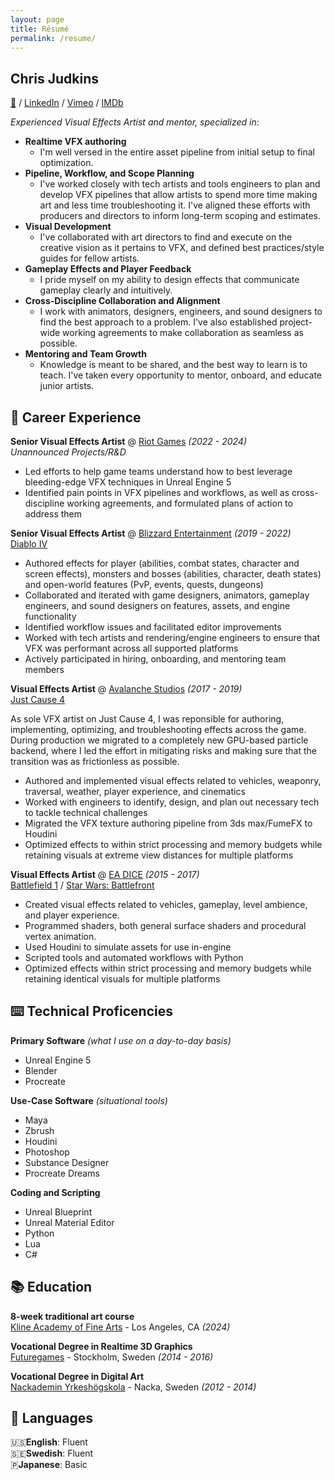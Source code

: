 ```yaml
---
layout: page
title: Résumé
permalink: /resume/
---
```


## Chris Judkins

[📩](mailto:mail@cjudkins.com) / [LinkedIn](https://www.linkedin.com/in/chrisjudkins) / [Vimeo](https://www.vimeo.com/chrisjudkins) / [IMDb](https://www.imdb.com/name/nm9874493/)

*Experienced Visual Effects Artist and mentor, specialized in:*

- **Realtime VFX authoring**
	- I'm well versed in the entire asset pipeline from initial setup to final optimization.
- **Pipeline, Workflow, and Scope Planning**
	- I've worked closely with tech artists and tools engineers to plan and develop VFX pipelines that allow artists to spend more time making art and less time troubleshooting it. I've aligned these efforts with producers and directors to inform long-term scoping and estimates.
- **Visual Development**
	- I've collaborated with art directors to find and execute on the creative vision as it pertains to VFX, and defined best practices/style guides for fellow artists.
- **Gameplay Effects and Player Feedback**
	- I pride myself on my ability to design effects that communicate gameplay clearly and intuitively.
- **Cross-Discipline Collaboration and Alignment**
	- I work with animators, designers, engineers, and sound designers to find the best approach to a problem. I've also established project-wide working agreements to make collaboration as seamless as possible.
- **Mentoring and Team Growth**
	- Knowledge is meant to be shared, and the best way to learn is to teach. I've taken every opportunity to mentor, onboard, and educate junior artists.

## 💼 Career Experience 

**Senior Visual Effects Artist** @ [Riot Games](https://www.riotgames.com) *(2022 - 2024)* <br />
*Unannounced Projects/R&D*

- Led efforts to help game teams understand how to best leverage bleeding-edge VFX techniques in Unreal Engine 5  
- Identified pain points in VFX pipelines and workflows, as well as cross-discipline working agreements, and formulated plans of action to address them

**Senior Visual Effects Artist** @ [Blizzard Entertainment](https://www.blizzard.com) *(2019 - 2022)* <br />
[Diablo IV](https://youtu.be/7RdDpqCmjb4?si=QF0jTpBrPsPBNQ4v)

- Authored effects for player (abilities, combat states, character and screen effects), monsters and bosses (abilities, character, death states) and open-world features (PvP, events, quests, dungeons)  
- Collaborated and iterated with game designers, animators, gameplay engineers, and sound designers on features, assets, and engine functionality  
- Identified workflow issues and facilitated editor improvements
- Worked with tech artists and rendering/engine engineers to ensure that VFX was performant across all supported platforms
- Actively participated in hiring, onboarding, and mentoring team members

**Visual Effects Artist** @ [Avalanche Studios](https://www.avalanchestudios.com) *(2017 - 2019)* <br />
[Just Cause 4](https://www.youtube.com/watch?v=Lfek7Kcq16g)

As sole VFX artist on Just Cause 4, I was reponsible for authoring, implementing, optimizing, and troubleshooting effects across the game. During production we migrated to a completely new GPU-based particle backend, where I led the effort in mitigating risks and making sure that the transition was as frictionless as possible.  

- Authored and implemented visual effects related to vehicles, weaponry, traversal, weather, player experience, and cinematics  
- Worked with engineers to identify, design, and plan out necessary tech to tackle technical challenges  
- Migrated the VFX texture authoring pipeline from 3ds max/FumeFX to Houdini  
- Optimized effects to within strict processing and memory budgets while retaining visuals at extreme view distances for multiple platforms

**Visual Effects Artist** @ [EA DICE](https://www.dice.se) *(2015 - 2017)* <br />
[Battlefield 1](https://www.youtube.com/watch?v=c7nRTF2SowQ) / [Star Wars: Battlefront](https://www.youtube.com/watch?v=J48gd0GZGWk)

- Created visual effects related to vehicles, gameplay, level ambience, and player experience.  
- Programmed shaders, both general surface shaders and procedural vertex animation.  
- Used Houdini to simulate assets for use in-engine  
- Scripted tools and automated workflows with Python  
- Optimized effects within strict processing and memory budgets while retaining identical visuals for multiple platforms

## ⌨️ Technical Proficencies

**Primary Software** *(what I use on a day-to-day basis)*

- Unreal Engine 5
- Blender
- Procreate

**Use-Case Software** *(situational tools)*

- Maya
- Zbrush
- Houdini
- Photoshop
- Substance Designer
- Procreate Dreams

**Coding and Scripting**

- Unreal Blueprint
- Unreal Material Editor
- Python
- Lua
- C#

## 📚 Education

**8-week traditional art course** <br />
[Kline Academy of Fine Arts](https://www.klineacademy.com) - Los Angeles, CA *(2024)*

**Vocational Degree in Realtime 3D Graphics** <br />
[Futuregames](https://futuregames.se) - Stockholm, Sweden *(2014 - 2016)*

**Vocational Degree in Digital Art** <br />
[Nackademin Yrkeshögskola](https://nackademin.se) - Nacka, Sweden *(2012 - 2014)*

## 💬 Languages

🇺🇸**English**: Fluent <br />
🇸🇪**Swedish**: Fluent <br />
🇵**Japanese**: Basic <br />